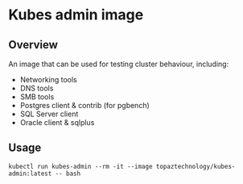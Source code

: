 # Kubes admin image

## Overview

An image that can be used for testing cluster behaviour, including:

* Networking tools
* DNS tools
* SMB tools
* Postgres client & contrib (for pgbench)
* SQL Server client
* Oracle client & sqlplus

## Usage

```
kubectl run kubes-admin --rm -it --image topaztechnology/kubes-admin:latest -- bash
```
